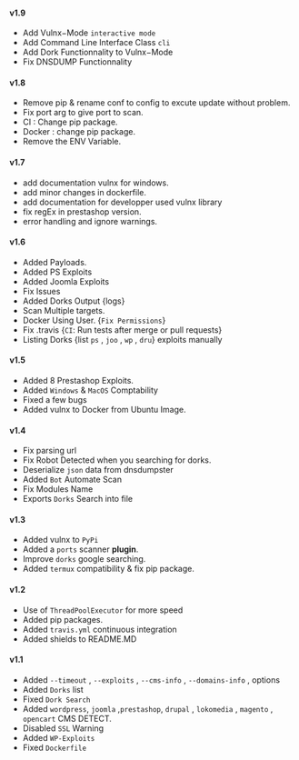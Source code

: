 #### v1.9
- Add Vulnx−Mode `interactive mode`
- Add Command Line Interface Class `cli`
- Add Dork Functionnality to Vulnx−Mode
- Fix DNSDUMP Functionnality

#### v1.8
- Remove pip & rename conf to config to excute update without problem.
- Fix port arg to give port to scan.
- CI : Change pip package. 
- Docker : change pip package.
- Remove the ENV Variable.

#### v1.7
- add documentation vulnx for windows.
- add minor changes in dockerfile.
- add documentation for developper used vulnx library
- fix regEx in prestashop version.
- error handling and ignore warnings.

#### v1.6
- Added Payloads.
- Added PS Exploits
- Added Joomla Exploits
- Fix Issues
- Added Dorks Output {logs}
- Scan Multiple targets.
- Docker Using User. {`Fix Permissions`}
- Fix .travis {`CI`: Run tests after merge or pull requests}
- Listing Dorks {list `ps` , `joo` , `wp` , `dru`} exploits manually

#### v1.5
- Added 8 Prestashop Exploits.
- Added `Windows` & `MacOS` Comptability
- Fixed a few bugs
- Added vulnx to Docker from Ubuntu Image.

#### v1.4
- Fix parsing url
- Fix Robot Detected when you searching for dorks.
- Deserialize `json` data from dnsdumpster
- Added `Bot` Automate Scan
- Fix Modules Name
- Exports `Dorks` Search into file

#### v1.3
- Added vulnx to `PyPi`
- Added a `ports` scanner **plugin**.
- Improve `dorks` google searching. 
- Added `termux` compatibility & fix pip package.

#### v1.2
- Use of `ThreadPoolExecutor` for more speed
- Added pip packages.
- Added `travis.yml` continuous integration
- Added shields to README.MD

#### v1.1
- Added `--timeout` , `--exploits` , `--cms-info` , `--domains-info` ,  options
- Added `Dorks` list
- Fixed `Dork Search`
- Added `wordpress`, `joomla` ,`prestashop`, `drupal` , `lokomedia` , `magento` , `opencart`  CMS DETECT.
- Disabled `SSL` Warning
- Added `WP-Exploits`
- Fixed `Dockerfile`
